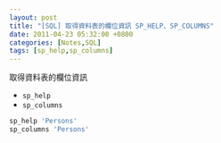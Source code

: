 ```yaml
---
layout: post
title: "[SQL] 取得資料表的欄位資訊 SP_HELP、SP_COLUMNS"
date: 2011-04-23 05:32:00 +0800
categories: [Notes,SQL]
tags: [sp_help,sp_columns]
---
```


取得資料表的欄位資訊

- `sp_help`
- `sp_columns`

```sql
sp_help 'Persons'
sp_columns 'Persons'
```